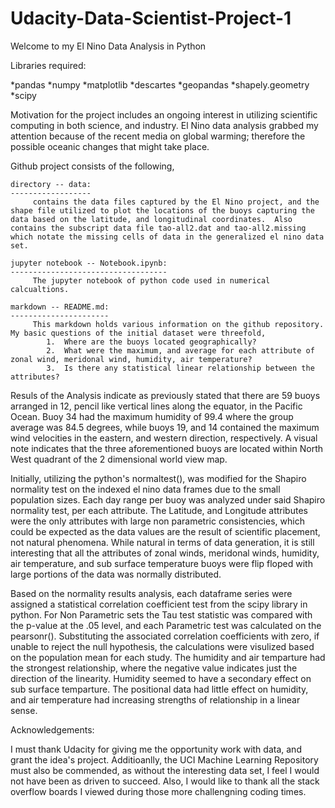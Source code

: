 # Udacity-Data-Scientist-Project-1
Welcome to my El Nino Data Analysis in Python

Libraries required:

*pandas
*numpy
*matplotlib
*descartes
*geopandas
*shapely.geometry
*scipy

Motivation for the project includes an ongoing interest in utilizing scientific computing in both science, and industry.  El Nino data analysis grabbed my attention because of the recent media on global warming; therefore the possible oceanic changes that might take place.  

Github project consists of the following,

    directory -- data:
    ------------------
         contains the data files captured by the El Nino project, and the shape file utilized to plot the locations of the buoys capturing the data based on the latitude, and longitudinal coordinates.  Also contains the subscript data file tao-all2.dat and tao-all2.missing which notate the missing cells of data in the generalized el nino data set.
    
    jupyter notebook -- Notebook.ipynb:
    -----------------------------------
         The jupyter notebook of python code used in numerical calcualtions.
 
    markdown -- README.md:
    ----------------------
         This markdown holds various information on the github repository.  My basic questions of the initial dataset were threefold,
            1.  Where are the buoys located geographically?
            2.  What were the maximum, and average for each attribute of zonal wind, meridonal wind, humidity, air temperature?
            3.  Is there any statistical linear relationship between the attributes?
            
Resuls of the Analysis indicate as previously stated that there are 59 buoys arranged in 12, pencil like vertical lines along the equator, in the Pacific Ocean.  Buoy 34 had the maximum humidity of 99.4 where the group average was 84.5 degrees, while buoys 19, and 14 contained the maximum wind velocities in the eastern, and western direction, respectively.  A visual note indicates that the three aforementioned buoys are located within North West quadrant of the 2 dimensional world view map.  

Initially, utilizing the python's normaltest(), was modified for the Shapiro normality test on the indexed el nino data frames due to the small population sizes.  Each day range per buoy was analyzed under said Shapiro normality test, per each attribute.  The Latitude, and Longitude attributes were the only attributes with large non parametric consistencies, which could be expected as the data values are the result of scientific placement, not natural phenomena.  While natural in terms of data generation, it is still interesting that all the attributes of zonal winds, meridonal winds, humidity, air temperature, and sub surface temperature buoys were flip floped with large portions of the data was normally distributed.

Based on the normality results analysis, each dataframe series were assigned a statistical correlation coefficient test from the scipy library in python.  For Non Parametric sets the Tau test statistic was compared with the p-value at the .05 level, and each Parametric test was calculated on the pearsonr().  Substituting the associated correlation coefficients with zero, if unable to reject the null hypothesis, the calculations were visulized based on the population mean for each study.  The humidity and air temparture had the strongest relationship, where the negative value indicates just the direction of the linearity.  Humidity seemed to have a secondary effect on sub surface temparture.  The positional data had little effect on humidity, and air temperature had increasing strengths of relationship in a linear sense.
            
Acknowledgements:

I must thank Udacity for giving me the opportunity work with data, and grant the idea's project.  Additioanlly, the UCI Machine Learning Repository must also be commended, as without the interesting data set, I feel I would not have been as driven to succeed.  Also, I would like to thank all the stack overflow boards I viewed during those more challengning coding times.
            
    
    

